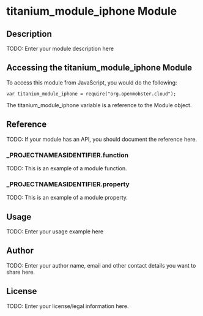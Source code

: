 # titanium_module_iphone Module

## Description

TODO: Enter your module description here

## Accessing the titanium_module_iphone Module

To access this module from JavaScript, you would do the following:

	var titanium_module_iphone = require("org.openmobster.cloud");

The titanium_module_iphone variable is a reference to the Module object.	

## Reference

TODO: If your module has an API, you should document
the reference here.

### ___PROJECTNAMEASIDENTIFIER__.function

TODO: This is an example of a module function.

### ___PROJECTNAMEASIDENTIFIER__.property

TODO: This is an example of a module property.

## Usage

TODO: Enter your usage example here

## Author

TODO: Enter your author name, email and other contact
details you want to share here. 

## License

TODO: Enter your license/legal information here.
